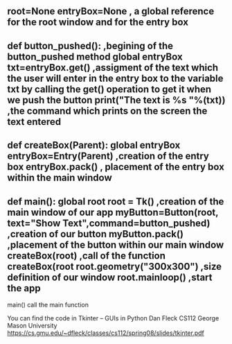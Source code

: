root=None
entryBox=None , a global reference  for the root window and for the  entry box 
------------------------------------------------------------------------------
def button_pushed(): ,begining of the button_pushed method 
  global entryBox
  txt=entryBox.get() ,assigment of the text which  the user will enter in the entry  box to the variable txt   by calling   the get() operation  to get it when we push the button 
  print("The text is %s "%(txt))  ,the command  which prints on the screen the text entered 
  ---------------------------------------------------------------------------------------------- 
  def createBox(Parent):
	global entryBox
	entryBox=Entry(Parent) ,creation of the entry box 
	entryBox.pack()      , placement of the entry box within the main window 
   ----------------------------------------------------------------------------------------------
   def main():
	 global root
	 root = Tk()  ,creation of the main window of our app 
	 myButton=Button(root, text="Show Text",command=button_pushed)  ,creation of our button 
	 myButton.pack() ,placement of the button within our main window 
	 createBox(root) ,call of the function  createBox(root
	 root.geometry("300x300") ,size definition of our window 
	 root.mainloop() ,start the app 
  ------------------------------- 
  main() call the main function  

 You can find the code in   Tkinter – GUIs in Python  Dan Fleck CS112 George Mason University
https://cs.gmu.edu/~dfleck/classes/cs112/spring08/slides/tkinter.pdf


